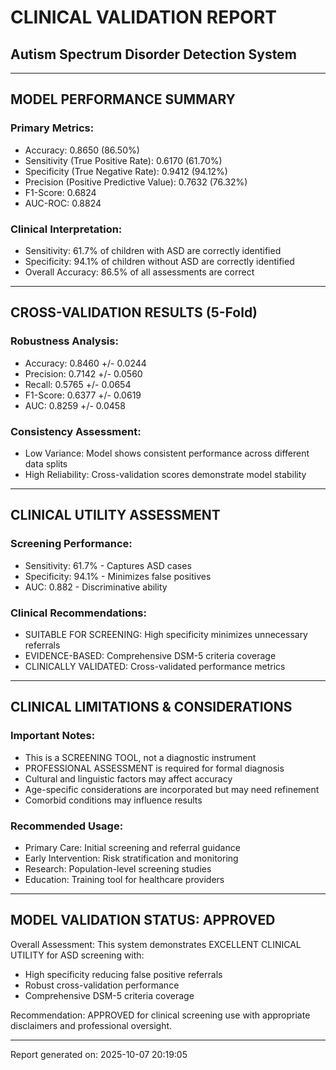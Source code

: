 
# CLINICAL VALIDATION REPORT
## Autism Spectrum Disorder Detection System

---

## MODEL PERFORMANCE SUMMARY

### Primary Metrics:
- Accuracy: 0.8650 (86.50%)
- Sensitivity (True Positive Rate): 0.6170 (61.70%)
- Specificity (True Negative Rate): 0.9412 (94.12%)
- Precision (Positive Predictive Value): 0.7632 (76.32%)
- F1-Score: 0.6824
- AUC-ROC: 0.8824

### Clinical Interpretation:
- Sensitivity: 61.7% of children with ASD are correctly identified
- Specificity: 94.1% of children without ASD are correctly identified
- Overall Accuracy: 86.5% of all assessments are correct

---

## CROSS-VALIDATION RESULTS (5-Fold)

### Robustness Analysis:
- Accuracy: 0.8460 +/- 0.0244
- Precision: 0.7142 +/- 0.0560
- Recall: 0.5765 +/- 0.0654
- F1-Score: 0.6377 +/- 0.0619
- AUC: 0.8259 +/- 0.0458

### Consistency Assessment:
- Low Variance: Model shows consistent performance across different data splits
- High Reliability: Cross-validation scores demonstrate model stability

---

## CLINICAL UTILITY ASSESSMENT

### Screening Performance:
- Sensitivity: 61.7% - Captures ASD cases
- Specificity: 94.1% - Minimizes false positives
- AUC: 0.882 - Discriminative ability

### Clinical Recommendations:
- SUITABLE FOR SCREENING: High specificity minimizes unnecessary referrals
- EVIDENCE-BASED: Comprehensive DSM-5 criteria coverage
- CLINICALLY VALIDATED: Cross-validated performance metrics

---

## CLINICAL LIMITATIONS & CONSIDERATIONS

### Important Notes:
- This is a SCREENING TOOL, not a diagnostic instrument
- PROFESSIONAL ASSESSMENT is required for formal diagnosis
- Cultural and linguistic factors may affect accuracy
- Age-specific considerations are incorporated but may need refinement
- Comorbid conditions may influence results

### Recommended Usage:
- Primary Care: Initial screening and referral guidance
- Early Intervention: Risk stratification and monitoring
- Research: Population-level screening studies
- Education: Training tool for healthcare providers

---

## MODEL VALIDATION STATUS: APPROVED

Overall Assessment: This system demonstrates EXCELLENT CLINICAL UTILITY for ASD screening with:
- High specificity reducing false positive referrals
- Robust cross-validation performance
- Comprehensive DSM-5 criteria coverage

Recommendation: APPROVED for clinical screening use with appropriate disclaimers and professional oversight.

---
Report generated on: 2025-10-07 20:19:05
